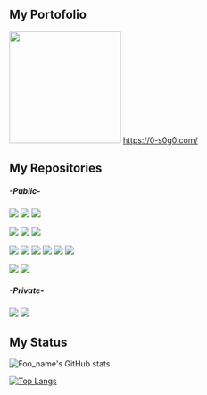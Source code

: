 ## My Portofolio
<img src="https://github.com/user-attachments/assets/7268ee5f-b2c9-412d-b402-0d6cca1dd479" width="200">
<a href="https://0-s0g0.com/">https://0-s0g0.com/</a>

## My Repositories
##### -Public-
<p align="left">
<a href="https://github.com/0-s0g0/MyPortfolio_Next"><img src="https://img.shields.io/badge/HP-PORTFOLIO-blue"/></a>
<a href="https://github.com/Yiwashi/kitaQdenkiHP"><img src="https://img.shields.io/badge/HP-kitaQdenki-blue"/></a>
<a href="https://github.com/StepByCode/HP"><img src="https://img.shields.io/badge/HP-StepByCode-blue"/></a>
</p>
<p align="left">
<a href="https://github.com/0-s0g0/Atcoder"><img src="https://img.shields.io/badge/Study-AtCoder-green"/></a>
<a href="https://github.com/0-s0g0/studyforRuby"><img src="https://img.shields.io/badge/Study-Ruby-green"/></a>
<a href="https://github.com/0-s0g0/StudyForNext"><img src="https://img.shields.io/badge/Study-Next-green"/></a>
</p>
</p>
<p align="left">
<a href="https://github.com/0-s0g0/tamalog"><img src="https://img.shields.io/badge/App-たまlog-orange"/></a>
<a href="https://https://github.com/0-s0g0/thankyou-app"><img src="https://img.shields.io/badge/App-ThanksLink-orange"/></a>
<a href="https://github.com/jangwoung/GAKUSAI-AnkyloCup"><img src="https://img.shields.io/badge/App-市か区-orange"/></a>
<a href="https://github.com/0-s0g0/DopingRamune"><img src="https://img.shields.io/badge/App-DreamShare-orange"/></a>
<a href="https://github.com/0-s0g0/TEKUTEKU"><img src="https://img.shields.io/badge/App-TEKUTEKU-orange"/></a>
<a href="https://github.com/0-s0g0/APUminiHack"><img src="https://img.shields.io/badge/App-Nonver-orange"/></a>
<p align="left">
<a href="https://github.com/Internship-3days-20250627-Tokyo"><img src="https://img.shields.io/badge/Intern-Raizap-yellow"/></a>
<a href="https://github.com/0-s0g0/newNextapp"><img src="https://img.shields.io/badge/Set-NewNextApp-yellow"/></a>
</p>


##### -Private-
<p align="left">
<a href="https://github.com/0-s0g0/tsunaguHP"><img src="https://img.shields.io/badge/HP-TSUNAGU-blue"/></a>
<a href="https://github.com/0-s0g0/C-study01"><img src="https://img.shields.io/badge/Research-Cerebrovascular-red"/></a>
</p>

## My Status
![Foo_name's GitHub stats](https://github-readme-stats.vercel.app/api?username=0-s0g0&show_icons=true&theme=vue-right)

[![Top Langs](https://github-readme-stats.vercel.app/api/top-langs/?username=0-s0g0&layout=compact&theme=vue-right)](https://github.com/anuraghazra/github-readme-stats)

<!--[![trophy](https://github-profile-trophy.vercel.app/?username=0-s0g0&theme=discord)](https://github.com/ryo-ma/github-profile-trophy)-->



